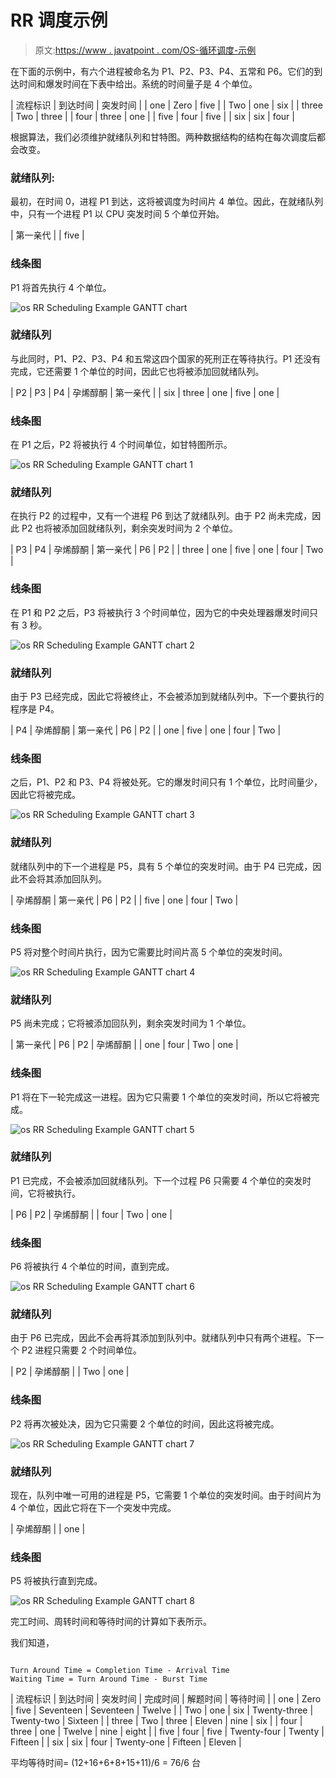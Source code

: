 # RR 调度示例

> 原文:[https://www . javatpoint . com/OS-循环调度-示例](https://www.javatpoint.com/os-round-robin-scheduling-example)

在下面的示例中，有六个进程被命名为 P1、P2、P3、P4、五常和 P6。它们的到达时间和爆发时间在下表中给出。系统的时间量子是 4 个单位。

| 流程标识 | 到达时间 | 突发时间 |
| one | Zero | five |
| Two | one | six |
| three | Two | three |
| four | three | one |
| five | four | five |
| six | six | four |

根据算法，我们必须维护就绪队列和甘特图。两种数据结构的结构在每次调度后都会改变。

### 就绪队列:

最初，在时间 0，进程 P1 到达，这将被调度为时间片 4 单位。因此，在就绪队列中，只有一个进程 P1 以 CPU 突发时间 5 个单位开始。

| 第一亲代 |
| five |

### 线条图

P1 将首先执行 4 个单位。

![os RR Scheduling Example GANTT chart](../Images/349af009da2fbb8144981afb3b43d6e3.png)

### 就绪队列

与此同时，P1、P2、P3、P4 和五常这四个国家的死刑正在等待执行。P1 还没有完成，它还需要 1 个单位的时间，因此它也将被添加回就绪队列。

| P2 | P3 | P4 | 孕烯醇酮 | 第一亲代 |
| six | three | one | five | one |

### 线条图

在 P1 之后，P2 将被执行 4 个时间单位，如甘特图所示。

![os RR Scheduling Example GANTT chart 1](../Images/17ee0bea311445be2fa64b0b480a7c40.png)

### 就绪队列

在执行 P2 的过程中，又有一个进程 P6 到达了就绪队列。由于 P2 尚未完成，因此 P2 也将被添加回就绪队列，剩余突发时间为 2 个单位。

| P3 | P4 | 孕烯醇酮 | 第一亲代 | P6 | P2 |
| three | one | five | one | four | Two |

### 线条图

在 P1 和 P2 之后，P3 将被执行 3 个时间单位，因为它的中央处理器爆发时间只有 3 秒。

![os RR Scheduling Example GANTT chart 2](../Images/c14242eaedd98a63f549bb78712b55f1.png)

### 就绪队列

由于 P3 已经完成，因此它将被终止，不会被添加到就绪队列中。下一个要执行的程序是 P4。

| P4 | 孕烯醇酮 | 第一亲代 | P6 | P2 |
| one | five | one | four | Two |

### 线条图

之后，P1、P2 和 P3、P4 将被处死。它的爆发时间只有 1 个单位，比时间量少，因此它将被完成。

![os RR Scheduling Example GANTT chart 3](../Images/4a0eb5b72a30d15c36565a52e26061e0.png)

### 就绪队列

就绪队列中的下一个进程是 P5，具有 5 个单位的突发时间。由于 P4 已完成，因此不会将其添加回队列。

| 孕烯醇酮 | 第一亲代 | P6 | P2 |
| five | one | four | Two |

### 线条图

P5 将对整个时间片执行，因为它需要比时间片高 5 个单位的突发时间。

![os RR Scheduling Example GANTT chart 4](../Images/f46135faed77ad41a98b8b6af7333d44.png)

### 就绪队列

P5 尚未完成；它将被添加回队列，剩余突发时间为 1 个单位。

| 第一亲代 | P6 | P2 | 孕烯醇酮 |
| one | four | Two | one |

### 线条图

P1 将在下一轮完成这一进程。因为它只需要 1 个单位的突发时间，所以它将被完成。

![os RR Scheduling Example GANTT chart 5](../Images/a5f1b00986c0d201fb5e4be9ba2719e2.png)

### 就绪队列

P1 已完成，不会被添加回就绪队列。下一个过程 P6 只需要 4 个单位的突发时间，它将被执行。

| P6 | P2 | 孕烯醇酮 |
| four | Two | one |

### 线条图

P6 将被执行 4 个单位的时间，直到完成。

![os RR Scheduling Example GANTT chart 6](../Images/5086bc0f4a04b873de132f6f6be8cbf3.png)

### 就绪队列

由于 P6 已完成，因此不会再将其添加到队列中。就绪队列中只有两个进程。下一个 P2 进程只需要 2 个时间单位。

| P2 | 孕烯醇酮 |
| Two | one |

### 线条图

P2 将再次被处决，因为它只需要 2 个单位的时间，因此这将被完成。

![os RR Scheduling Example GANTT chart 7](../Images/102d3a5ac34e4c317572a8ca30cb83bf.png)

### 就绪队列

现在，队列中唯一可用的进程是 P5，它需要 1 个单位的突发时间。由于时间片为 4 个单位，因此它将在下一个突发中完成。

| 孕烯醇酮 |
| one |

### 线条图

P5 将被执行直到完成。

![os RR Scheduling Example GANTT chart 8](../Images/3f9b520237bf19ba0fa2f4b2fb5fd1f0.png)

完工时间、周转时间和等待时间的计算如下表所示。

我们知道，

```

Turn Around Time = Completion Time - Arrival Time 
Waiting Time = Turn Around Time - Burst Time 

```

| 流程标识 | 到达时间 | 突发时间 | 完成时间 | 解题时间 | 等待时间 |
| one | Zero | five | Seventeen | Seventeen | Twelve |
| Two | one | six | Twenty-three | Twenty-two | Sixteen |
| three | Two | three | Eleven | nine | six |
| four | three | one | Twelve | nine | eight |
| five | four | five | Twenty-four | Twenty | Fifteen |
| six | six | four | Twenty-one | Fifteen | Eleven |

平均等待时间= (12+16+6+8+15+11)/6 = 76/6 台